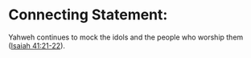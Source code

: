 # Connecting Statement:

Yahweh continues to mock the idols and the people who worship them ([Isaiah 41:21-22](./21.md)).